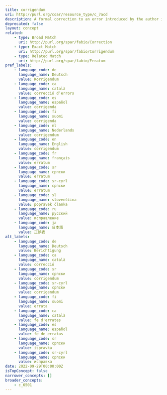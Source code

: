 ```yaml
---
title: corrigendum
uri: http://purl.org/coar/resource_type/c_7acd
description: A formal correction to an error introduced by the author into a previously published document. (adapted from https://sparontologies.github.io/fabio/current/fabio.html#d4e2712)
deprecated: false
layout: concept
related:
    - type: Broad Match
      uri: http://purl.org/spar/fabio/Correction
    - type: Exact Match
      uri: http://purl.org/spar/fabio/Corrigendum
    - type: Related Match
      uri: http://purl.org/spar/fabio/Erratum
pref_labels:
    - language_code: de
      language_name: Deutsch
      value: Korrigendum
    - language_code: ca
      language_name: català
      value: correcció d’errors
    - language_code: es
      language_name: español
      value: corrigenda
    - language_code: fi
      language_name: suomi
      value: corrigenda
    - language_code: nl
      language_name: Nederlands
      value: corrigendum
    - language_code: en
      language_name: English
      value: corrigendum
    - language_code: fr
      language_name: français
      value: erratum
    - language_code: sr
      language_name: српски
      value: erratum
    - language_code: sr-cyrl
      language_name: српски
      value: erratum
    - language_code: sl
      language_name: slovenščina
      value: popravek članka
    - language_code: ru
      language_name: русский
      value: исправление
    - language_code: ja
      language_name: 日本語
      value: 正誤表
alt_labels:
    - language_code: de
      language_name: Deutsch
      value: Berichtigung
    - language_code: ca
      language_name: català
      value: correcció
    - language_code: sr
      language_name: српски
      value: corrigendum
    - language_code: sr-cyrl
      language_name: српски
      value: corrigendum
    - language_code: fi
      language_name: suomi
      value: errata
    - language_code: ca
      language_name: català
      value: fe d'errates
    - language_code: es
      language_name: español
      value: fe de erratas
    - language_code: sr
      language_name: српски
      value: ispravka
    - language_code: sr-cyrl
      language_name: српски
      value: исправка
date: 2022-09-29T00:00:00Z
isTopConcept: false
narrower_concepts: []
broader_concepts:
    - c_6501
---
```


